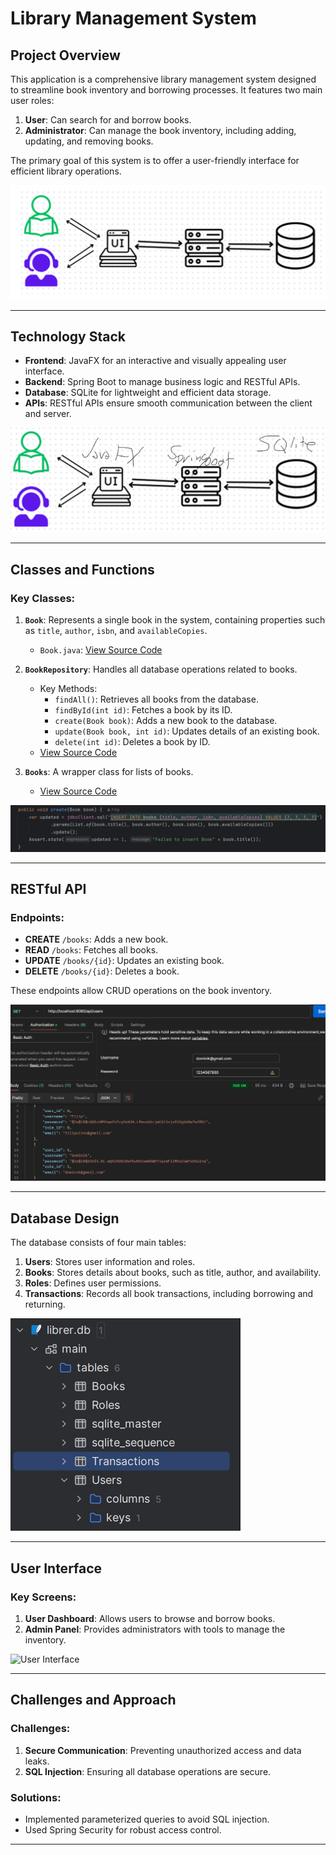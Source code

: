 # Library Management System

## Project Overview

This application is a comprehensive library management system designed to streamline book inventory and borrowing processes. It features two main user roles:

1. **User**: Can search for and borrow books.
2. **Administrator**: Can manage the book inventory, including adding, updating, and removing books.

The primary goal of this system is to offer a user-friendly interface for efficient library operations.

![img.png](img.png)

---

## Technology Stack

- **Frontend**: JavaFX for an interactive and visually appealing user interface.
- **Backend**: Spring Boot to manage business logic and RESTful APIs.
- **Database**: SQLite for lightweight and efficient data storage.
- **APIs**: RESTful APIs ensure smooth communication between the client and server.

![img_1.png](img_1.png)

---

## Classes and Functions

### Key Classes:
1. **`Book`**: Represents a single book in the system, containing properties such as `title`, `author`, `isbn`, and `availableCopies`.
    - `Book.java`: [View Source Code](src/main/java/com/librer/Librer/book/BookRepository.java)

2. **`BookRepository`**: Handles all database operations related to books.
    - Key Methods:
        - `findAll()`: Retrieves all books from the database.
        - `findById(int id)`: Fetches a book by its ID.
        - `create(Book book)`: Adds a new book to the database.
        - `update(Book book, int id)`: Updates details of an existing book.
        - `delete(int id)`: Deletes a book by ID.
    - [View Source Code](src/main/java/com/librer/Librer/book/BookRepository.java)

3. **`Books`**: A wrapper class for lists of books.
    - [View Source Code](src/main/java/com/librer/Librer/book/Books.java)

![img_4.png](img_4.png)

---

## RESTful API

### Endpoints:
- **CREATE** `/books`: Adds a new book.
- **READ** `/books`: Fetches all books.
- **UPDATE** `/books/{id}`: Updates an existing book.
- **DELETE** `/books/{id}`: Deletes a book.

These endpoints allow CRUD operations on the book inventory.

![img_3.png](img_3.png)

---

## Database Design

The database consists of four main tables:

1. **Users**: Stores user information and roles.
2. **Books**: Stores details about books, such as title, author, and availability.
3. **Roles**: Defines user permissions.
4. **Transactions**: Records all book transactions, including borrowing and returning.

![img_5.png](img_5.png)

---

## User Interface

### Key Screens:
1. **User Dashboard**: Allows users to browse and borrow books.
2. **Admin Panel**: Provides administrators with tools to manage the inventory.

![User Interface](img5png)

---

## Challenges and Approach

### Challenges:
1. **Secure Communication**: Preventing unauthorized access and data leaks.
2. **SQL Injection**: Ensuring all database operations are secure.

### Solutions:
- Implemented parameterized queries to avoid SQL injection.
- Used Spring Security for robust access control.

---

